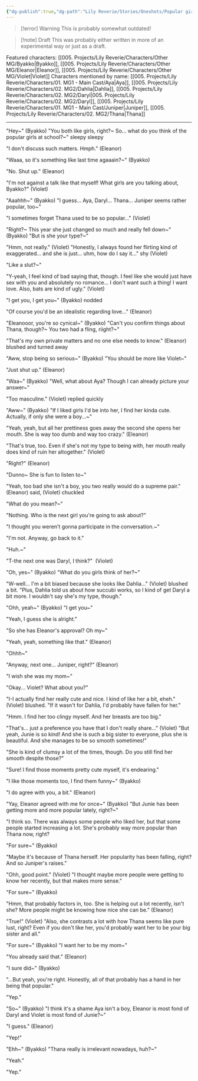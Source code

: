 ```yaml
---
{"dg-publish":true,"dg-path":"Lily Reverie/Stories/Oneshots/Popular girls.md","permalink":"/lily-reverie/stories/oneshots/popular-girls/","created":"2024-01-22T20:49:58.022-03:00","updated":"2024-01-22T20:49:58.022-03:00"}
---
```


>[!error] Warning
>This is probably somewhat outdated!

>[!note] Draft
>This was probably either written in more of an experimental way or just as a draft.

Featured characters: [[005. Projects/Lily Reverie/Characters/Other MG/Byakko\|Byakko]], [[005. Projects/Lily Reverie/Characters/Other MG/Eleanor\|Eleanor]], [[005. Projects/Lily Reverie/Characters/Other MG/Violet\|Violet]]
Characters mentioned by name: [[005. Projects/Lily Reverie/Characters/01. MG1 - Main Cast/Aya\|Aya]], [[005. Projects/Lily Reverie/Characters/02. MG2/Dahlia\|Dahlia]], [[005. Projects/Lily Reverie/Characters/02. MG2/Daryl\|005. Projects/Lily Reverie/Characters/02. MG2/Daryl]], [[005. Projects/Lily Reverie/Characters/01. MG1 - Main Cast/Juniper\|Juniper]], [[005. Projects/Lily Reverie/Characters/02. MG2/Thana\|Thana]]

---

"Hey~" (Byakko) "You both like girls, right?~ So... what do you think of the popular girls at school?~" sleepy sleepy

"I don't discuss such matters. Hmph." (Eleanor)

"Waaa, so it's something like last time agaaain?~" (Byakko)

"No. Shut up." (Eleanor)

"I'm not against a talk like that myself! What girls are you talking about, Byakko?" (Violet)

"Aaahhh~" (Byakko) "I guess... Aya, Daryl... Thana... Juniper seems rather popular, too~"

"I sometimes forget Thana used to be so popular..." (Violet)

"Right?~ This year she just changed so much and really fell down~" (Byakko) "But is she your type?~"

"Hmm, not really." (Violet) "Honestly, I always found her flirting kind of exaggerated... and she is just... uhm, how do I say it..." shy (Violet)

"Like a slut?~"

"Y-yeah, I feel kind of bad saying that, though. I feel like she would just have sex with you and absolutely no romance... I don't want such a thing! I want love. Also, bats are kind of ugly." (Violet)

"I get you, I get you~" (Byakko) nodded

"Of course you'd be an idealistic regarding love..." (Eleanor)

"Eleanooor, you're so cynical~" (Byakko) "Can't you confirm things about Thana, though?~ You two had a fling, riight?~"

"That's my own private matters and no one else needs to know." (Eleanor) blushed and turned away

"Aww, stop being so serious~" (Byakko) "You should be more like Violet~"

"Just shut up." (Eleanor)

"Waa~" (Byakko) "Well, what about Aya? Though I can already picture your answer~"

"Too masculine." (Violet) replied quickly

"Aww~" (Byakko) "If I liked girls I'd be into her, I find her kinda cute. Actually, if only she were a boy...~"

"Yeah, yeah, but all her prettiness goes away the second she opens her mouth. She is way too dumb and way too crazy." (Eleanor)

"That's true, too. Even if she's not my type to being with, her mouth really does kind of ruin her altogether." (Violet)

"Right?" (Eleanor)

"Dunno~ She is fun to listen to~"

"Yeah, too bad she isn't a boy, you two really would do a supreme pair." (Eleanor) said, (Violet) chuckled

"What do you mean?~"

"Nothing. Who is the next girl you're going to ask about?"

"I thought you weren't gonna participate in the conversation.~"

"I'm not. Anyway, go back to it."

"Huh.~"

"T-the next one was Daryl, I think?"  (Violet)

"Oh, yes~" (Byakko) "What do you girls think of her?~"

"W-well... I'm a bit biased because she looks like Dahlia..." (Violet) blushed a bit. "Plus, Dahlia told us about how succubi works, so I kind of get Daryl a bit more. I wouldn't say she's my type, though."

"Ohh, yeah~" (Byakko) "I get you~"

"Yeah, I guess she is alright."

"So she has Eleanor's approval? Oh my~"

"Yeah, yeah, something like that." (Eleanor)

"Ohhh~"

"Anyway, next one... Juniper, right?" (Eleanor)

"I wish she was my mom~"

"Okay... Violet? What about you?"

"I-I actually find her really cute and nice. I kind of like her a bit, eheh." (Violet) blushed. "If it wasn't for Dahlia, I'd probably have fallen for her."

"Hmm. I find her too clingy myself. And her breasts are too big."

"That's... just a preference you have that I don't really share..." (Violet) "But yeah, Junie is so kind! And she is such a big sister to everyone, plus she is beautiful. And she manages to be so smooth sometimes!"

"She is kind of clumsy a lot of the times, though. Do you still find her smooth despite those?"

"Sure! I find those moments pretty cute myself, it's endearing."

"I like those moments too, I find them funny~" (Byakko)

"I do agree with you, a bit." (Eleanor)

"Yay, Eleanor agreed with me for once~" (Byakko) "But Junie has been getting more and more popular lately, right?~"

"I think so. There was always some people who liked her, but that some people started increasing a lot. She's probably way more popular than Thana now, right?

"For sure~" (Byakko)

"Maybe it's because of Thana herself. Her popularity has been falling, right? And so Juniper's raises."

"Ohh, good point." (Violet) "I thought maybe more people were getting to know her recently, but that makes more sense."

"For sure~" (Byakko)

"Hmm, that probably factors in, too. She is helping out a lot recently, isn't she? More people might be knowing how nice she can be." (Eleanor)

"True!" (Violet) "Also, she contrasts a lot with how Thana seems like pure lust, right? Even if you don't like her, you'd probably want her to be your big sister and all."

"For sure~" (Byakko) "I want her to be my mom~"

"You already said that." (Eleanor)

"I sure did~" (Byakko)

"...But yeah, you're right. Honestly, all of that probably has a hand in her being that popular."

"Yep."

"So~" (Byakko) "I think it's a shame Aya isn't a boy, Eleanor is most fond of Daryl and Violet is most fond of Junie?~"

"I guess." (Eleanor)

"Yep!"

"Ehh~" (Byakko) "Thana really is irrelevant nowadays, huh?~"

"Yeah."

"Yep."

